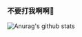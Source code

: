 ### 不要打我啊啊💩

![Anurag's github stats](https://github-readme-stats.vercel.app/api?username=deltav235&show_icons=true)

<!-- [![Top Langs](https://github-readme-stats.vercel.app/api/top-langs/?username=deltav235&layout=compact&theme=dracula)](https://github.com/anuraghazra/github-readme-stats) -->

<!-- ### Hi there 👋 -->

<!--
**DeltaV235/DeltaV235** is a ✨ _special_ ✨ repository because its `README.md` (this file) appears on your GitHub profile.

Here are some ideas to get you started:

- 🔭 I’m currently working on ...
- 🌱 I’m currently learning ...
- 👯 I’m looking to collaborate on ...
- 🤔 I’m looking for help with ...
- 💬 Ask me about ...
- 📫 How to reach me: ...
- 😄 Pronouns: ...
- ⚡ Fun fact: ...
-->
